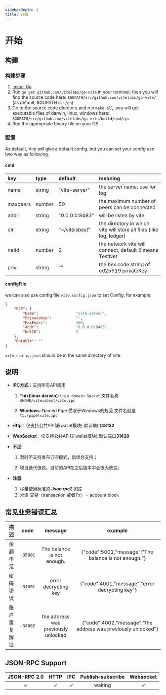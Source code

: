 ```yaml
---
sidebarDepth: 4
title: 开始
---
```


# 开始

## 构建

### 构建步骤

1. [Install Go](https://golang.org/doc/install)
2. Run `go get github.com/vitelabs/go-vite` in your terminal, then you will find the source code here: `$GOPATH/src/github.com/vitelabs/go-vite/` (as default, $GOPATH is `~/go`)
3. Go to the source code directory and run `make all`, you will get executable files of darwin, linux, windows here: `$GOPATH/src/github.com/vitelabs/go-vite/build/cmd/rpc`  
4. Run the appropriate binary file on your OS.


### 配置

As default, Vite will give a default config. but you can set your config use two way as following.

#### cmd

| key | type | default | meaning |
|:--- |:--- |:--- |:--- |
| name | string | "vite-server" | the server name, use for log |
| maxpeers | number | 50 | the maximum number of peers can be connected |
| addr | string | "0.0.0.0:8483" | will be listen by vite |
| dir | string | "~/viteisbest" | the directory in which vite will store all files (like log, ledger) |
| netid | number | 2 | the network vite will connect, default 2 means TestNet |
| priv | string | "" | the hex code string of ed25519 privateKey |

#### configFile

we can also use config file `vite.config.json` to set Config. for example:

```json
{
    "P2P": {
        "Name":                 "vite-server",
        "PrivateKey":           "",
        "MaxPeers":             100,
        "Addr":                 "0.0.0.0:8483",
        "NetID":                2
    },
    "DataDir": ""
}
```

`vite.config.json` should be in the same directory of vite.

## 说明
* **IPC方式**：支持所有API调用

    1. **\*nix(linux darwin)**: `Unix domain Socket` 文件名称    `$HOME/viteisbest/vite.ipc`

    2. **Windows**: Named Pipe 受限于Windows的规范 文件名就是  `\\.\pipe\vite.ipc`
* **Http**：仅支持公共API(非wallet模块) 默认端口**48132**

* **WebSocket**：仅支持公共API(非wallet模块) 默认端口**31420**
* **不足**:

    1. 暂时不支持发布订阅模式，后续会支持；

    2. 项目迭代很快，目前的API在之后版本中会很大改变。

* **注意**:
    1. 尽量使用标准的 ***Json rpc2*** 的库
    2. 术语 交易（transaction 或者Tx） = account block


## 常见业务错误汇总

|  描述 | code | message | example |
|:------------:|:-----------:|:-----:|:-----:|
| 余额不足|  `-35001` |  The balance is not enough. |{"code":5001,"message":"The balance is not enough."}|
| 密码错误	|  `-34001` | error decrypting key |{"code":4001,"message":"error decrypting key"}|
| 账户重复解锁	|  `-34002` |  the address was previously unlocked |{"code":4002,"message":"the address was previously unlocked"}|

## JSON-RPC Support

|  JSON-RPC 2.0  | HTTP | IPC |Publish–subscribe |Websocket |
|:------------:|:-----------:|:-----:|:-----:|:-----:|
| &#x2713;|  &#x2713; |  &#x2713; |waiting|&#x2713;|
